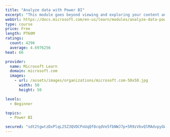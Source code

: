 ```yaml
---
title: "Analyze data with Power BI"
excerpt: "This module goes beyond viewing and exploring your content and explains how to interact with it by working with reports and dashboards to uncover and share new business insights."
webUrl: https://docs.microsoft.com/en-us/learn/modules/analyze-data-power-bi/
type: course
price: Free
length: PT60M
ratings:
  count: 4296
  average: 4.6976256
heat: 66

provider:
  name: Microsoft Learn
  domain: microsoft.com
  images:
    - url: /assets/images/organizations/microsoft.com-50x50.jpg
      width: 50
      height: 50

levels:
  - Beginner

topics:
  - Power BI

secured: "sdt2tgwtzDxPlqL25Z3QVDCPoUqQf8cqdVe5fbNWJ7p+5R9zVbvQlMAdvpyGWGKJhzk4KKtn5gcZf0xiHcuK7bQQh63bFcgyTtCaJkvTiHqnMm3JfJ5UYqaGlZ9yJT3VlkKw7A0TtvIJwhzazouCoI9TNuN99iCQYUFGJYhuvDz52nBBiWoub/9IZVeBcTn+D8wYUlF8ECBv+zOZJFTsnjEr93SrNiaVjNTlFAQNgQKt5TL6SRBrXF8b+ulWeTRM+n8oh1UYuHQxqU5I7nxNUwuts3Q3OOdnu3zk2tOM3H1MLae3ggVRliIxA60XR7UQT3tOTAyDY6nEVoI+q/5eo0mnf6XCMqgI1LUENVPb56rbYMdbp4m+/efMT0ErR106JsvN41mS7SWjcDwfjh3RKA==;6Hz5/ZhHrPdNes1e1vdS+g=="
---
```


